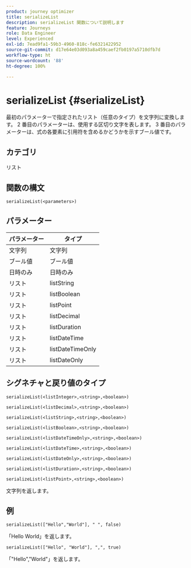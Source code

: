 ```yaml
---
product: journey optimizer
title: serializeList
description: serializeList 関数について説明します
feature: Journeys
role: Data Engineer
level: Experienced
exl-id: 7ead9fa1-59b3-4960-818c-fe6321422952
source-git-commit: d17e64e03d093a8a459caef2fb0197a5710dfb7d
workflow-type: ht
source-wordcount: '88'
ht-degree: 100%

---
```


# serializeList {#serializeList}

最初のパラメーターで指定されたリスト（任意のタイプ）を文字列に変換します。 2 番目のパラメーターは、使用する区切り文字を表します。 3 番目のパラメーターは、式の各要素に引用符を含めるかどうかを示すブール値です。

## カテゴリ

リスト

## 関数の構文

`serializeList(<parameters>)`

## パラメーター

| パラメーター | タイプ |
|-----------|------------------|
| 文字列 | 文字列 |
| ブール値 | ブール値 |
| 日時のみ | 日時のみ |
| リスト | listString |
| リスト | listBoolean |
| リスト | listPoint |
| リスト | listDecimal |
| リスト | listDuration |
| リスト | listDateTime |
| リスト | listDateTimeOnly |
| リスト | listDateOnly |

## シグネチャと戻り値のタイプ

`serializeList(<listInteger>,<string>,<boolean>)`

`serializeList(<listDecimal>,<string>,<boolean>)`

`serializeList(<listString>,<string>,<boolean>)`

`serializeList(<listBoolean>,<string>,<boolean>)`

`serializeList(<listDateTimeOnly>,<string>,<boolean>)`

`serializeList(<listDateTime>,<string>,<boolean>)`

`serializeList(<listDateOnly>,<string>,<boolean>)`

`serializeList(<listDuration>,<string>,<boolean>)`

`serializeList(<listPoint>,<string>,<boolean>)`

文字列を返します。

## 例

`serializeList(["Hello","World"], " ", false)`

「Hello World」を返します。

`serializeList(["Hello", "World"], ",", true)`

「&quot;Hello&quot;,&quot;World&quot;」を返します。
